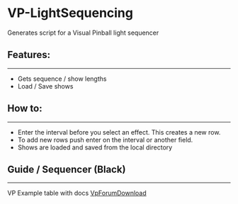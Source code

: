 # VP-LightSequencing

Generates script for a Visual Pinball light sequencer

## Features:
---

- Gets sequence / show lengths
- Load / Save shows

## How to:
---

- Enter the interval before you select an effect. This creates a new row. 
- To add new rows push enter on the interval or another field.
- Shows are loaded and saved from the local directory

## Guide / Sequencer (Black)
---

VP Example table with docs [VpForumDownload](https://www.vpforums.org/index.php?app=downloads&showfile=3618)

